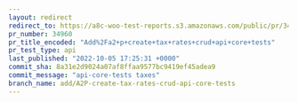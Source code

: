 ```yaml
---
layout: redirect
redirect_to: https://a8c-woo-test-reports.s3.amazonaws.com/public/pr/34960/api/index.html
pr_number: 34960
pr_title_encoded: "Add%2Fa2+p+create+tax+rates+crud+api+core+tests"
pr_test_type: api
last_published: "2022-10-05 17:25:31 +0000"
commit_sha: 8a31e2d9024a07af8ffaa9577bc9419ef45adea9
commit_message: "api-core-tests taxes"
branch_name: add/A2P-create-tax-rates-crud-api-core-tests
---
```


